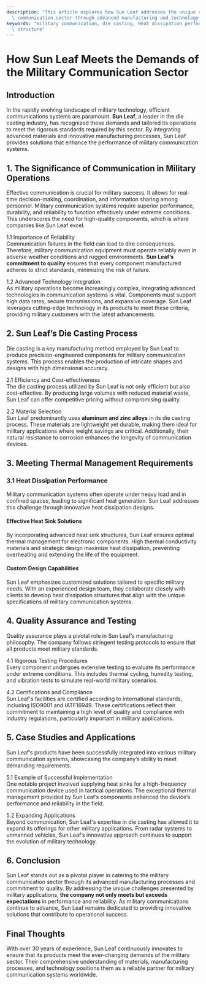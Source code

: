 ```yaml
---
description: "This article explores how Sun Leaf addresses the unique requirements of the military\
  \ communication sector through advanced manufacturing and technology."
keywords: "military communication, die casting, Heat dissipation performance, Heat dissipation\
  \ structure"
---
```

# How Sun Leaf Meets the Demands of the Military Communication Sector

## Introduction

In the rapidly evolving landscape of military technology, efficient communications systems are paramount. **Sun Leaf**, a leader in the die casting industry, has recognized these demands and tailored its operations to meet the rigorous standards required by this sector. By integrating advanced materials and innovative manufacturing processes, Sun Leaf provides solutions that enhance the performance of military communication systems.

## 1. The Significance of Communication in Military Operations

Effective communication is crucial for military success. It allows for real-time decision-making, coordination, and information sharing among personnel. Military communication systems require superior performance, durability, and reliability to function effectively under extreme conditions. This underscores the need for high-quality components, which is where companies like Sun Leaf excel.

1.1 Importance of Reliability  
Communication failures in the field can lead to dire consequences. Therefore, military communication equipment must operate reliably even in adverse weather conditions and rugged environments. **Sun Leaf’s commitment to quality** ensures that every component manufactured adheres to strict standards, minimizing the risk of failure.

1.2 Advanced Technology Integration  
As military operations become increasingly complex, integrating advanced technologies in communication systems is vital. Components must support high data rates, secure transmissions, and expansive coverage. Sun Leaf leverages cutting-edge technology in its products to meet these criteria, providing military customers with the latest advancements.

## 2. Sun Leaf’s Die Casting Process

Die casting is a key manufacturing method employed by Sun Leaf to produce precision-engineered components for military communication systems. This process enables the production of intricate shapes and designs with high dimensional accuracy.

2.1 Efficiency and Cost-effectiveness  
The die casting process utilized by Sun Leaf is not only efficient but also cost-effective. By producing large volumes with reduced material waste, Sun Leaf can offer competitive pricing without compromising quality.

2.2 Material Selection  
Sun Leaf predominantly uses **aluminum and zinc alloys** in its die casting process. These materials are lightweight yet durable, making them ideal for military applications where weight savings are critical. Additionally, their natural resistance to corrosion enhances the longevity of communication devices.

## 3. Meeting Thermal Management Requirements

### 3.1 Heat Dissipation Performance

Military communication systems often operate under heavy load and in confined spaces, leading to significant heat generation. Sun Leaf addresses this challenge through innovative heat dissipation designs.

#### Effective Heat Sink Solutions  
By incorporating advanced heat sink structures, Sun Leaf ensures optimal thermal management for electronic components. High thermal conductivity materials and strategic design maximize heat dissipation, preventing overheating and extending the life of the equipment.

#### Custom Design Capabilities  
Sun Leaf emphasizes customized solutions tailored to specific military needs. With an experienced design team, they collaborate closely with clients to develop heat dissipation structures that align with the unique specifications of military communication systems.

## 4. Quality Assurance and Testing

Quality assurance plays a pivotal role in Sun Leaf’s manufacturing philosophy. The company follows stringent testing protocols to ensure that all products meet military standards.

4.1 Rigorous Testing Procedures  
Every component undergoes extensive testing to evaluate its performance under extreme conditions. This includes thermal cycling, humidity testing, and vibration tests to simulate real-world military scenarios.

4.2 Certifications and Compliance  
Sun Leaf's facilities are certified according to international standards, including ISO9001 and IATF16949. These certifications reflect their commitment to maintaining a high level of quality and compliance with industry regulations, particularly important in military applications.

## 5. Case Studies and Applications

Sun Leaf’s products have been successfully integrated into various military communication systems, showcasing the company’s ability to meet demanding requirements.

5.1 Example of Successful Implementation  
One notable project involved supplying heat sinks for a high-frequency communication device used in tactical operations. The exceptional thermal management provided by Sun Leaf’s components enhanced the device’s performance and reliability in the field.

5.2 Expanding Applications  
Beyond communication, Sun Leaf's expertise in die casting has allowed it to expand its offerings for other military applications. From radar systems to unmanned vehicles, Sun Leaf’s innovative approach continues to support the evolution of military technology.

## 6. Conclusion

Sun Leaf stands out as a pivotal player in catering to the military communication sector through its advanced manufacturing processes and commitment to quality. By addressing the unique challenges presented by military applications, **the company not only meets but exceeds expectations** in performance and reliability. As military communications continue to advance, Sun Leaf remains dedicated to providing innovative solutions that contribute to operational success.

## Final Thoughts

With over 30 years of experience, Sun Leaf continuously innovates to ensure that its products meet the ever-changing demands of the military sector. Their comprehensive understanding of materials, manufacturing processes, and technology positions them as a reliable partner for military communication systems worldwide.
